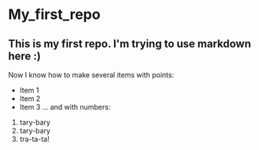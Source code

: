 # My_first_repo
## This is my first repo. I'm trying to use markdown here :) 
Now I know how to make several items with points:
* Item 1
* Item 2
* Item 3
... and with numbers:
1. tary-bary
2. tary-bary
3. tra-ta-ta!
